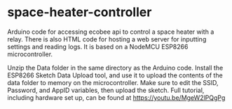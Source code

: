# space-heater-controller
Arduino code for accessing ecobee api to control a space heater with a relay. There is also HTML code for hosting a web server for inputting settings and reading logs. 
It is based on a NodeMCU ESP8266 microcontroller. 

Unzip the Data folder in the same directory as the Arduino code. Install the ESP8266 Sketch Data Upload tool, and use it to upload the contents of the data folder to memory on the microcontroller.
Make sure to edit the SSID, Password, and AppID variables, then upload the sketch. 
Full tutorial, including hardware set up, can be found at https://youtu.be/MgeW2lPQgPg
